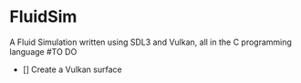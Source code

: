 # FluidSim
A Fluid Simulation written using SDL3 and Vulkan, all in the C programming language
#TO DO
- [] Create a Vulkan surface
